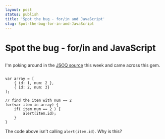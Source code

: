 ```yaml
---
layout: post
status: publish
title: 'Spot the bug - for/in and JavaScript'
slug: Spot-the-bug-for-in-and-JavaScript
---
```

# Spot the bug - for/in and JavaScript
## 

I'm poking around in the <a href="http://bitbucket.org/codeimpossible/jsoq" target="_blank">JSOQ source</a> this week and came across this gem. 

<pre class="prettyprint"><code>
var array = [
    { id: 1, num: 2 },
    { id: 2, num: 3}
];

// find the item with num == 2
for(var item in array) {
    if( item.num == 2 ) {
        alert(item.id);
    }
}
</code></pre> 

The code above isn't calling <code>alert(item.id)</code>. Why is this?